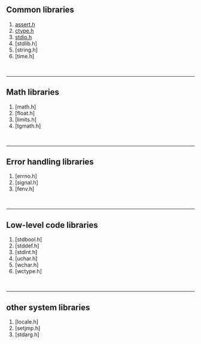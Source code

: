 ## Common libraries
1. [assert.h](_001_lib_assert.cpp)  
2. [ctype.h](_002_lib_ctype.md)  
3. [stdio.h](_003_lib_stdio.md)  
4. [stdlib.h]
5. [string.h]
6. [time.h]
<br>
<hr>

## Math libraries
1. [math.h]  
2. [float.h]  
3. [limits.h]  
4. [tgmath.h]  
<br>
<hr>

## Error handling libraries
1. [errno.h]  
2. [signal.h]  
3. [fenv.h]  
<br>
<hr>

## Low-level code libraries
1. [stdbool.h]  
2. [stddef.h]  
3. [stdint.h]  
4. [uchar.h]  
5. [wchar.h]  
6. [wctype.h]  
<br>
<hr>

## other system libraries
1. [locale.h]  
2. [setjmp.h]
3. [stdarg.h]  